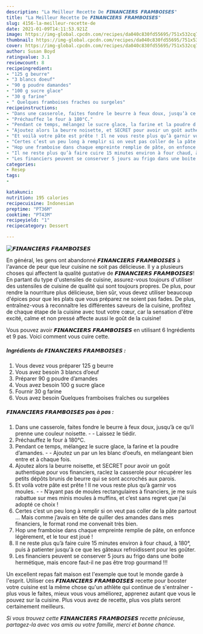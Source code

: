 ```yaml
---
description: "La Meilleur Recette De 𝙁𝙄𝙉𝘼𝙉𝘾𝙄𝙀𝙍𝙎 𝙁𝙍𝘼𝙈𝘽𝙊𝙄𝙎𝙀𝙎"
title: "La Meilleur Recette De 𝙁𝙄𝙉𝘼𝙉𝘾𝙄𝙀𝙍𝙎 𝙁𝙍𝘼𝙈𝘽𝙊𝙄𝙎𝙀𝙎"
slug: 4156-la-meilleur-recette-de
date: 2021-01-09T14:11:53.921Z
image: https://img-global.cpcdn.com/recipes/da040c830fd55695/751x532cq70/𝙁𝙄𝙉𝘼𝙉𝘾𝙄𝙀𝙍𝙎-𝙁𝙍𝘼𝙈𝘽𝙊𝙄𝙎𝙀𝙎-photo-principale-de-la-recette.jpg
thumbnail: https://img-global.cpcdn.com/recipes/da040c830fd55695/751x532cq70/𝙁𝙄𝙉𝘼𝙉𝘾𝙄𝙀𝙍𝙎-𝙁𝙍𝘼𝙈𝘽𝙊𝙄𝙎𝙀𝙎-photo-principale-de-la-recette.jpg
cover: https://img-global.cpcdn.com/recipes/da040c830fd55695/751x532cq70/𝙁𝙄𝙉𝘼𝙉𝘾𝙄𝙀𝙍𝙎-𝙁𝙍𝘼𝙈𝘽𝙊𝙄𝙎𝙀𝙎-photo-principale-de-la-recette.jpg
author: Susan Boyd
ratingvalue: 3.1
reviewcount: 8
recipeingredient:
- "125 g beurre"
- "3 blancs doeuf"
- "90 g poudre damandes"
- "100 g sucre glace"
- "30 g farine"
- " Quelques framboises fraches ou surgeles"
recipeinstructions:
- "Dans une casserole, faites fondre le beurre à feux doux, jusqu’à ce qu’il prenne une couleur noisette.  Laissez le tiédir."
- "Préchauffez le four à 180°C."
- "Pendant ce temps, mélangez le sucre glace, la farine et la poudre d’amandes.  Ajoutez un par un les blanc d’oeufs, en mélangeant bien entre et à chaque fois."
- "Ajoutez alors la beurre noisette, et SECRET pour avoir un goût authentique pour vos financiers, raclez la casserole pour récupérer les petits dépôts brunis de beurre qui se sont accrochés aux parois."
- "Et voilà votre pâte est prête ! Il ne vous reste plus qu’à garnir vos moules.  N’ayant pas de moules rectangulaires à financiers, je me suis rabattue sur mes minis moules à muffins, et c’est sans regret que j’ai adopté ce choix !"
- "Certes c’est un peu long à remplir si on veut pas coller de la pâte partout … Mais comme j’avais en tête de quiller des amandes dans mes financiers, le format rond me convenait très bien."
- "Hop une framboise dans chaque empreinte remplie de pâte, on enfonce légèrement, et le tour est joué !"
- "Il ne reste plus qu’à faire cuire 15 minutes environ à four chaud, à 180°, puis à patienter jusqu&#39;à ce que les gâteaux refroidissent pour les goûter."
- "Les financiers peuvent se conserver 5 jours au frigo dans une boite hermétique, mais encore faut-il ne pas être trop gourmand !!!"
categories:
- Resep
tags:
- 

katakunci:  
nutrition: 195 calories
recipecuisine: Indonesian
preptime: "PT36M"
cooktime: "PT43M"
recipeyield: "1"
recipecategory: Dessert

---
```



![𝙁𝙄𝙉𝘼𝙉𝘾𝙄𝙀𝙍𝙎 𝙁𝙍𝘼𝙈𝘽𝙊𝙄𝙎𝙀𝙎](https://img-global.cpcdn.com/recipes/da040c830fd55695/751x532cq70/𝙁𝙄𝙉𝘼𝙉𝘾𝙄𝙀𝙍𝙎-𝙁𝙍𝘼𝙈𝘽𝙊𝙄𝙎𝙀𝙎-photo-principale-de-la-recette.jpg)

En général, les gens ont abandonné 𝙁𝙄𝙉𝘼𝙉𝘾𝙄𝙀𝙍𝙎 𝙁𝙍𝘼𝙈𝘽𝙊𝙄𝙎𝙀𝙎 à l'avance de peur que leur cuisine ne soit pas délicieuse. Il y a plusieurs choses qui affectent la qualité gustative de 𝙁𝙄𝙉𝘼𝙉𝘾𝙄𝙀𝙍𝙎 𝙁𝙍𝘼𝙈𝘽𝙊𝙄𝙎𝙀𝙎! En partant du type d'ustensiles de cuisine, assurez-vous toujours d'utiliser des ustensiles de cuisine de qualité qui sont toujours propres. De plus, pour rendre la nourriture plus délicieuse, bien sûr, vous devez utiliser beaucoup d'épices pour que les plats que vous préparez ne soient pas fades. De plus, entraînez-vous à reconnaître les différentes saveurs de la cuisine, profitez de chaque étape de la cuisine avec tout votre cœur, car la sensation d'être excité, calme et non pressé affecte aussi le goût de la cuisine!

<!--inarticleads1-->

Vous pouvez avoir 𝙁𝙄𝙉𝘼𝙉𝘾𝙄𝙀𝙍𝙎 𝙁𝙍𝘼𝙈𝘽𝙊𝙄𝙎𝙀𝙎 en utilisant 6 Ingrédients et 9 pas. Voici comment vous cuire cette.

##### Ingrédients de 𝙁𝙄𝙉𝘼𝙉𝘾𝙄𝙀𝙍𝙎 𝙁𝙍𝘼𝙈𝘽𝙊𝙄𝙎𝙀𝙎 :

1. Vous devez vous préparer 125 g beurre
1. Vous avez besoin 3 blancs d’oeuf
1. Préparer 90 g poudre d’amandes
1. Vous avez besoin 100 g sucre glace
1. Fournir 30 g farine
1. Vous avez besoin  Quelques framboises fraîches ou surgelées




<!--inarticleads2-->

##### 𝙁𝙄𝙉𝘼𝙉𝘾𝙄𝙀𝙍𝙎 𝙁𝙍𝘼𝙈𝘽𝙊𝙄𝙎𝙀𝙎 pas à pas :

1. Dans une casserole, faites fondre le beurre à feux doux, jusqu’à ce qu’il prenne une couleur noisette. -  - Laissez le tiédir.
1. Préchauffez le four à 180°C.
1. Pendant ce temps, mélangez le sucre glace, la farine et la poudre d’amandes. -  - Ajoutez un par un les blanc d’oeufs, en mélangeant bien entre et à chaque fois.
1. Ajoutez alors la beurre noisette, et SECRET pour avoir un goût authentique pour vos financiers, raclez la casserole pour récupérer les petits dépôts brunis de beurre qui se sont accrochés aux parois.
1. Et voilà votre pâte est prête ! Il ne vous reste plus qu’à garnir vos moules. -  - N’ayant pas de moules rectangulaires à financiers, je me suis rabattue sur mes minis moules à muffins, et c’est sans regret que j’ai adopté ce choix !
1. Certes c’est un peu long à remplir si on veut pas coller de la pâte partout … Mais comme j’avais en tête de quiller des amandes dans mes financiers, le format rond me convenait très bien.
1. Hop une framboise dans chaque empreinte remplie de pâte, on enfonce légèrement, et le tour est joué !
1. Il ne reste plus qu’à faire cuire 15 minutes environ à four chaud, à 180°, puis à patienter jusqu&#39;à ce que les gâteaux refroidissent pour les goûter.
1. Les financiers peuvent se conserver 5 jours au frigo dans une boite hermétique, mais encore faut-il ne pas être trop gourmand !!!




<!--inarticleads1-->

<p>
Un excellent repas fait maison est l'exemple que tout le monde garde à l'esprit. Utiliser ces 𝙁𝙄𝙉𝘼𝙉𝘾𝙄𝙀𝙍𝙎 𝙁𝙍𝘼𝙈𝘽𝙊𝙄𝙎𝙀𝙎 recette pour booster votre cuisine est la même chose qu'un athlète qui continue de s'entraîner - plus vous le faites, mieux vous vous améliorez, apprenez autant que vous le pouvez sur la cuisine. Plus vous avez de recette, plus vos plats seront certainement meilleurs.
</p>

<p>
<i>Si vous trouvez cette 𝙁𝙄𝙉𝘼𝙉𝘾𝙄𝙀𝙍𝙎 𝙁𝙍𝘼𝙈𝘽𝙊𝙄𝙎𝙀𝙎 recette précieuse, partagez-la avec vos amis ou votre famille, merci et bonne chance.</i>
</p>
